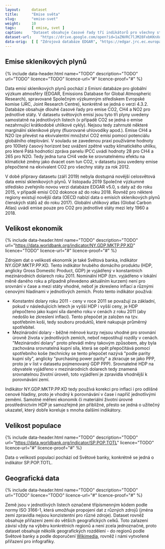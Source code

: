 ```yaml
---
layout:     dataset
title:      "Emise světa"
slug:       "emise-svet"
weight:     10
tags:       [ emise, svet ]
caption:    "Dataset obsahuje časové řady tří indikátorů pro všechny státy (a některá závislá území) světa. Delší časové řady zachycují vývoj emisí v čase, propojení všech indikátorů umožňuje detailnější analýzu, například srovnání emisí na obyvatele nebo na jednotku HDP."
dataset-url:    "https://drive.google.com/open?id=1aZNVRC7lJM28FxbKKnXo7HsPlyE2RaMbG3KDs8igwec"
data-orig:  [ [ "Zdrojová databáze EDGAR", "https://edgar.jrc.ec.europa.eu/overview.php?v=432_GHG" ] ]
---
```

<div class="section"><div class="container" markdown="1">

## Emise skleníkových plynů

{% include data-header.html
    name="TODO"
    description="TODO"
    url="TODO"
    licence="TODO"
    licence-url="#"
    licence-proof="#"
%}

Data emisí skleníkových plynů pochází z Emisní databáze pro globální výzkum atmosféry (EDGAR, Emissions Database for Global Atmospheric Research), spravované Společným výzkumným střediskem Evropské komise (JRC, Joint Research Centre), konkrétně se jedná o verzi 4.3.2. Databáze obsahuje dlouhé časové řady pro emise CO2, CH4 a NO2 pro jednotlivé státy. V datasetu světových emisí jsou tyto tři plyny uvedeny samostatně na jednotlivých listech (v případě CO2 se jedná o emise nezahrnující krátkodobé uhlíkové cykly). Nejsou tedy zahrnuté některé marginální skleníkové plyny (fluorované uhlovodíky apod.). Emise CH4 a N2O lze převést na ekvivalentní množství CO2 emisí pomocí potenciálu globálního oteplování. V souladu se zavedenou praxí používáme hodnoty pro 100letý časový horizont bez uvážení zpětné vazby klimatického uhlíku, pro které Pátá hodnotící zpráva panelu IPCC uvádí hodnoty 28 pro CH4 a 265 pro N2O. Tedy jedna tuna CH4 vede ke srovnatelnému efektu na klimatické změny jako dvacet osm tun CO2, v datasetu jsou uvedeny emise přepočtené na ekvivalent CO2 pro všechny státy za rok 2012.

V době přípravy datasetu (září 2019) nebyla dostupná novější celosvětová data emisí skleníkových plynů. V listopadu 2019 Společné výzkumné středisko zveřejnilo novou verzi databáze EDGAR v5.0, s daty až do roku 2015, v případě emisí CO2 dokonce až do roku 2018. Rovněž pro některé regiony existují novější data (OECD nabízí data o emisích skleníkových plynů členských států až do roku 2017). Globální uhlíkový atlas (Global Carbon Atlas) uvádí emise pouze pro CO2 pro jednotlivé státy mezi lety 1960 a 2018.

</div></div>
<div class="section"><div class="container" markdown="1">

## Velikost ekonomik

{% include data-header.html
    name="TODO"
    description="TODO"
    url="https://data.worldbank.org/indicator/NY.GDP.MKTP.PP.KD"
    licence="TODO"
    licence-url="#"
    licence-proof="#"
%}

Zdrojem dat o velikosti ekonomik je také Světová banka, indikátor NY.GDP.MKTP.PP.KD. Tento indikátor hrubého domácího produktu (HDP, anglicky Gross Domestic Product, GDP) je vyjádřený v konstantních mezinárodních dolarech roku 2011. Nominální HDP (tzn. vyjádřeno v lokální měně daného roku a případně převedeno aktuálním kurzem) není pro srovnání v čase a mezi státy vhodné, neboť je zkresleno inflací a různými cenovými hladinami v jednotlivých zemích. Proto tento indikátor používá:

* Konstantní dolary roku 2011 - ceny v roce 2011 se považují za základní, pokud v následujících letech je vyšší HDP i vyšší ceny, je HDP přepočteno jako kupní síla daného roku v cenách z roku 2011 (aby nedošlo ke zkreslení inflací). Tento přepočet je založen na tzv. spotřebním koši, tedy souboru produktů, které nakupuje průměrný spotřebitel.
* Mezinárodní dolary - běžné měnové kurzy nejsou vhodné pro srovnání úrovně života v jednotlivých zemích, neboť nepostihují rozdíly v cenách. "Mezinárodní dolary" proto převádí měny takovým způsobem, aby byla zachována srovnatelná kupní síla, která se opět přepočítává pomocí spotřebního koše (technicky se tento přepočet nazývá "podle parity kupní síly", anglicky "purchasing power parity" a zkracuje se jako PPP, proto je v list v datasetu pojmenovaný GDP PPP). Srovnatelné HDP na obyvatele vyjádřeno v mezinárodních dolarech tedy znamená srovnatelnou životní úroveň, toto vyjádření je zpravidla vhodnější k porovnávání zemí.

Indikátor NY.GDP.MKTP.PP.KD tedy používá korekci pro inflaci i pro odlišné cenové hladiny, proto je vhodný k porovnávání v čase i napříč jednotlivými zeměmi. Samotné měření ekonomik či materiální životní úrovně prostřednictvím HDP je samozřejmě jen přibližné, přesto se jedná o užitečný ukazatel, který dobře koreluje s mnoha dalšími indikátory.

</div></div>
<div class="section"><div class="container" markdown="1">

## Velikost populace

{% include data-header.html
    name="TODO"
    description="TODO"
    url="https://data.worldbank.org/indicator/SP.POP.TOTL"
    licence="TODO"
    licence-url="#"
    licence-proof="#"
%}

Data o velikosti populací pochází od Světové banky, konkrétně se jedná o indikátor SP.POP.TOTL.

</div></div>
<div class="section"><div class="container" markdown="1">

## Geografická data

{% include data-header.html
    name="TODO"
    description="TODO"
    url="TODO"
    licence="TODO"
    licence-url="#"
    licence-proof="#"
%}

Země jsou v jednotlivých listech označené třípísmenným kódem podle normy ISO 3166-1, která umožňuje propojení dat z různých zdrojů (jména zemí zpravidla nejsou konzistentní pro různé zdroje). Dataset rovněž obsahuje přiřazení zemí do větších geografických celků. Toto zařazení závisí vždy na výběru konkrétních regionů a není zcela jednoznačné, proto dataset obsahuje několik geografických rozdělení - do regionů podle Světové banky a podle doporučení [Wikimedia](https://meta.wikimedia.org/wiki/List_of_countries_by_regional_classification), rovněž i námi vytvořené přiřazení pro infografiky.

</div></div>
